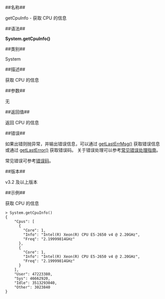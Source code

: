 ##名称##

getCpuInfo - 获取 CPU 的信息

##语法##

**System.getCpuInfo()**

##类别##

System

##描述##

获取 CPU 的信息

##参数##

无

##返回值##

返回 CPU 的信息

##错误##

如果出错则抛异常，并输出错误信息，可以通过 [getLastErrMsg()](manual/Manual/Sequoiadb_Command/Global/getLastErrMsg.md) 获取错误信息或通过 [getLastError()](manual/Manual/Sequoiadb_Command/Global/getLastError.md) 获取错误码。
关于错误处理可以参考[常见错误处理指南](manual/FAQ/faq_sdb.md)。

常见错误可参考[错误码](manual/Manual/Sequoiadb_error_code.md)。

##版本##

v3.2 及以上版本

##示例##

获取 CPU 的信息

```lang-javascript
> System.getCpuInfo()
{
    "Cpus": [
      {
        "Core": 1,
        "Info": "Intel(R) Xeon(R) CPU E5-2650 v4 @ 2.20GHz",
        "Freq": "2.19999814GHz"
      },
      {
        "Core": 1,
        "Info": "Intel(R) Xeon(R) CPU E5-2650 v4 @ 2.20GHz",
        "Freq": "2.19999814GHz"
      }
    ],
    "User": 47223380,
    "Sys": 46662920,
    "Idle": 3513293040,
    "Other": 3023840
}
```